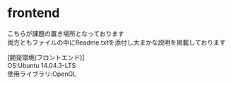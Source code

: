 # frontend
こちらが課題の置き場所となっております<br>
両方ともファイルの中にReadme.txtを添付し大まかな説明を掲載しております<br>

[開発環境(フロントエンド)]<br>
OS:Ubuntu 14.04.3-LTS<br>
使用ライブラリ:OpenGL<br>

